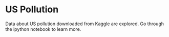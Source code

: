 # US Pollution

Data about US pollution downloaded from Kaggle are explored. Go through the ipython notebook to learn more.
